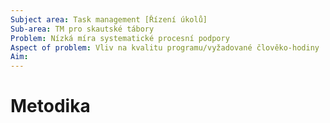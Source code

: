 ```yaml
---
Subject area: Task management [Řízení úkolů]
Sub-area: TM pro skautské tábory
Problem: Nízká míra systematické procesní podpory
Aspect of problem: Vliv na kvalitu programu/vyžadované člověko-hodiny
Aim:
---
```


# Metodika